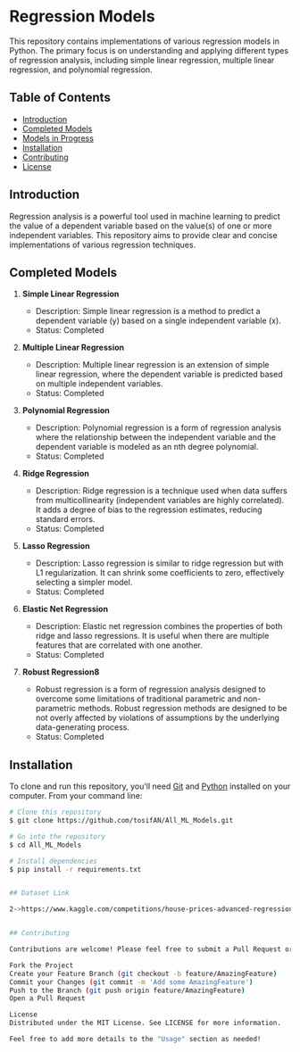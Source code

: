 # Regression Models

This repository contains implementations of various regression models in Python. The primary focus is on understanding and applying different types of regression analysis, including simple linear regression, multiple linear regression, and polynomial regression. 

## Table of Contents
- [Introduction](#introduction)
- [Completed Models](#completed-models)
- [Models in Progress](#models-in-progress)
- [Installation](#installation)
- [Contributing](#contributing)
- [License](#license)

## Introduction

Regression analysis is a powerful tool used in machine learning to predict the value of a dependent variable based on the value(s) of one or more independent variables. This repository aims to provide clear and concise implementations of various regression techniques.

## Completed Models

1. **Simple Linear Regression**
    - Description: Simple linear regression is a method to predict a dependent variable (y) based on a single independent variable (x).
    - Status: Completed

2. **Multiple Linear Regression**
    - Description: Multiple linear regression is an extension of simple linear regression, where the dependent variable is predicted based on multiple independent variables.
    - Status: Completed

3. **Polynomial Regression**
    - Description: Polynomial regression is a form of regression analysis where the relationship between the independent variable and the dependent variable is modeled as an nth degree polynomial.
    - Status: Completed

1. **Ridge Regression**
    - Description: Ridge regression is a technique used when data suffers from multicollinearity (independent variables are highly correlated). It adds a degree of bias to the regression estimates, reducing standard errors.
    - Status: Completed

2. **Lasso Regression**
    - Description: Lasso regression is similar to ridge regression but with L1 regularization. It can shrink some coefficients to zero, effectively selecting a simpler model.
    - Status: Completed

3. **Elastic Net Regression**
    - Description: Elastic net regression combines the properties of both ridge and lasso regressions. It is useful when there are multiple features that are correlated with one another.
    - Status: Completed

4. **Robust Regression8**
    - Robust regression is a form of regression analysis designed to overcome some limitations of traditional parametric and non-parametric methods. Robust regression methods are designed to be not overly affected by violations of assumptions by the underlying data-generating process.
    - Status: Completed

## Installation

To clone and run this repository, you'll need [Git](https://git-scm.com) and [Python](https://www.python.org/downloads/) installed on your computer. From your command line:

```bash
# Clone this repository
$ git clone https://github.com/tosifAN/All_ML_Models.git

# Go into the repository
$ cd All_ML_Models

# Install dependencies
$ pip install -r requirements.txt


## Dataset Link 

2->https://www.kaggle.com/competitions/house-prices-advanced-regression-techniques/data


## Contributing

Contributions are welcome! Please feel free to submit a Pull Request or open an issue to discuss what you would like to change.

Fork the Project
Create your Feature Branch (git checkout -b feature/AmazingFeature)
Commit your Changes (git commit -m 'Add some AmazingFeature')
Push to the Branch (git push origin feature/AmazingFeature)
Open a Pull Request

License
Distributed under the MIT License. See LICENSE for more information.

Feel free to add more details to the "Usage" section as needed!
